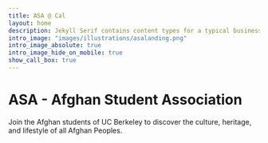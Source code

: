 ```yaml
---
title: ASA @ Cal
layout: home
description: Jekyll Serif contains content types for a typical business website. The theme is fully responsive, blazing fast and artfully illustrated.
intro_image: "images/illustrations/asalanding.png"
intro_image_absolute: true
intro_image_hide_on_mobile: true
show_call_box: true
---
```


# ASA - Afghan Student Association
Join the Afghan students of UC Berkeley to discover the culture, heritage, and lifestyle of all Afghan Peoples.
